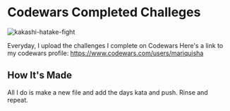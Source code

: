 # Codewars Completed Challeges

![kakashi-hatake-fight](https://user-images.githubusercontent.com/101527845/169577556-5f26bb72-83e3-4318-a25f-303d2c4f30ab.gif)

Everyday, I upload the challenges I complete on Codewars
Here's a link to my codewars profile: https://www.codewars.com/users/mariquisha


## How It's Made
All I do is make a new file and add the days kata and push. Rinse and repeat.
